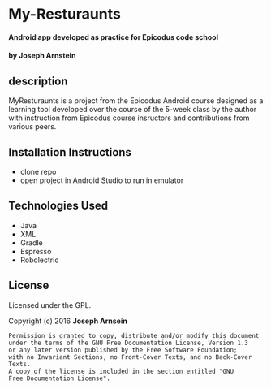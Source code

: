 # My-Resturaunts
#### Android app developed as practice for Epicodus code school
#### by Joseph Arnstein

## description

MyResturaunts is a project from the Epicodus Android course designed as a learning tool developed over the course of the 5-week class by the author with instruction from Epicodus course insructors and contributions from various peers.

## Installation Instructions

 * clone repo
 * open project in Android Studio to run in emulator

## Technologies Used

* Java
* XML
* Gradle
* Espresso
* Robolectric

## License

Licensed under the GPL.

Copyright (c) 2016 **Joseph Arnsein**

    Permission is granted to copy, distribute and/or modify this document
    under the terms of the GNU Free Documentation License, Version 1.3
    or any later version published by the Free Software Foundation;
    with no Invariant Sections, no Front-Cover Texts, and no Back-Cover Texts.
    A copy of the license is included in the section entitled "GNU
    Free Documentation License".
